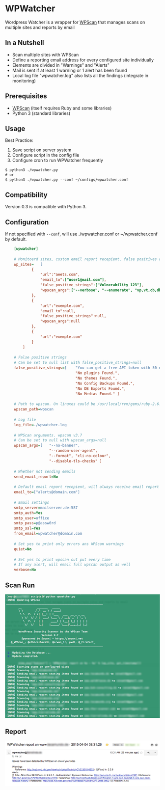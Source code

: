 # WPWatcher
Wordpress Watcher is a wrapper for [WPScan](http://wpscan.org/) that manages scans on multiple sites and reports by email

## In a Nutshell

  - Scan multiple sites with WPScan
  - Define a reporting email address for every configured site individually
  - Elements are divided in "Warnings" and "Alerts"
  - Mail is sent if at least 1 warning or 1 alert has been found
  - Local log file "wpwatcher.log" also lists all the findings (integrate in monitoring)

## Prerequisites 

  - [WPScan](http://wpscan.org/) (itself requires Ruby and some libraries)
  - Python 3 (standard libraries)

## Usage

Best Practice:
  1. Save script on server system
  2. Configure script in the config file
  4. Configure cron to run WPWatcher frequently

    $ python3 ./wpwatcher.py
    # or
    $ python3 ./wpwatcher.py --conf ~/configs/wpwatcher.conf

## Compatibility

Version 0.3 is compatible with Python 3.

## Configuration
If not specified with `--conf`, will use ./wpwatcher.conf or ~/wpwatcher.conf by default.
```ini
    [wpwatcher]

    # Monitoerd sites, custom email report recepient, false positives and specific wpscan arguments
    wp_sites=   [
            {   
                "url":"aeets.com",
                "email_to":["user1@mail.com"], 
                "false_positive_strings":["Vulnerability 123"],
                "wpscan_args":["--verbose", "--enumerate", "vp,vt,cb,dbe,m"] 
            },
            {   
                "url":"exemple.com",
                "email_to":null, 
                "false_positive_strings":null,
                "wpscan_args":null
            },
            {   
                "url":"exemple.com"
            }
        ]

    # False positive strings
    # Can be set to null list with false_positive_strings=null
    false_positive_strings=[    "You can get a free API token with 50 daily requests by registering at https://wpvulndb.com/users/sign_up",
                                "No plugins Found.",
                                "No themes Found.",
                                "No Config Backups Found.", 
                                "No DB Exports Found.",
                                "No Medias Found." ]
                                
    # Path to wpscan. On linuxes could be /usr/local/rvm/gems/ruby-2.6.0/bin/wpscan
    wpscan_path=wpscan

    # Log file
    log_file=./wpwatcher.log

    # WPScan arguments. wpscan v3.7
    # Can be set to null with wpscan_args=null
    wpscan_args=[   "--no-banner",
                    "--random-user-agent", 
                    "--format", "cli-no-colour",
                    "--disable-tls-checks" ]

    # Whether not sending emails
    send_email_report=No

    # Default email report recepient, will always receive email report
    email_to=["alerts@domain.com"]

    # Email settings
    smtp_server=mailserver.de:587
    smtp_auth=Yes
    smtp_user=office
    smtp_pass=p@assw0rd
    smtp_ssl=Yes
    from_email=wpwatcher@domain.com

    # Set yes to print only errors ans WPScan warnings
    quiet=No

    # Set yes to print wpscan out put every time
    # If any alert, will email full wpscan output as well
    verbose=No
```
## Scan Run

![WPWatcher Screenshot](/screens/wpwatcher.png "WPWatcher Run")

## Report

![WPWatcher Report](/screens/wpwatcher-report.png "WPWatcher Report")
